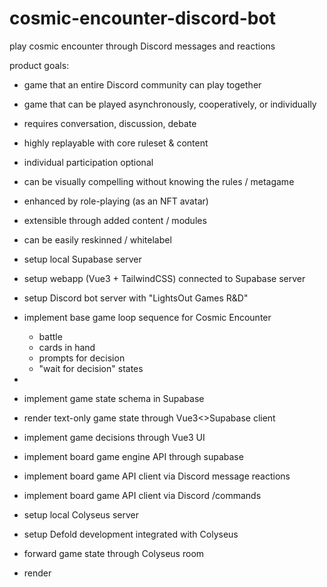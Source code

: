 # cosmic-encounter-discord-bot
play cosmic encounter through Discord messages and reactions


product goals:
- game that an entire Discord community can play together
- game that can be played asynchronously, cooperatively, or individually
- requires conversation, discussion, debate
- highly replayable with core ruleset & content
- individual participation optional
- can be visually compelling without knowing the rules / metagame
- enhanced by role-playing (as an NFT avatar)
- extensible through added content / modules
- can be easily reskinned / whitelabel


- setup local Supabase server
- setup webapp (Vue3 + TailwindCSS) connected to Supabase server
- setup Discord bot server with "LightsOut Games R&D"
- implement base game loop sequence for Cosmic Encounter
  - battle
  - cards in hand
  - prompts for decision 
  - "wait for decision" states

- 

- implement game state schema in Supabase
- render text-only game state through Vue3<>Supabase client
- implement game decisions through Vue3 UI
- implement board game engine API through supabase
- implement board game API client via Discord message reactions
- implement board game API client via Discord /commands


- setup local Colyseus server
- setup Defold development integrated with Colyseus
- forward game state through Colyseus room
- render 